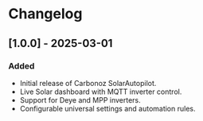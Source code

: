 # Changelog

## [1.0.0] - 2025-03-01
### Added
- Initial release of Carbonoz SolarAutopilot.
- Live Solar dashboard with MQTT inverter control.
- Support for Deye and MPP inverters.
- Configurable universal settings and automation rules.
